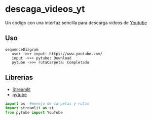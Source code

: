 # descaga_videos_yt


Un codigo con una interfaz sencilla para descarga videos de [Youtube](https://www.youtube.com/) 

## Uso

```mermain
sequenceDiagram
   user ->>+ input: https://www.youtube.com/
   input ->>+ pytube: Download
   pytube ->>+ rutaCarpeta: Completado
```

## Librerias 
- [Streamlit](https://streamlit.io/)
- [pytube](https://pypi.org/project/pytube3/)


```python
import os  #menejo de carpetas y rutas
import streamlit as st
from pytube import YouTube
```